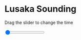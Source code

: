 <h1>Lusaka Sounding</h1>
<p>Drag the slider to change the time</p>

<div class="slidecontainer">
<input oninput='setImage(this)' class="slider" type="range" min="0" max="2" value="0" step="1" />
<img id='img'/>
</div>

<script>
var img = document.getElementById('img');
var img_array = ['/assets/images/skwt/skd_lusaka_wrfout_d01_2020-04-24_12:00:00.png',
'/assets/images/skwt/skd_lusaka_wrfout_d01_2020-04-24_18:00:00.png',];
function setImage(obj)
{
        var value = obj.value;
        img.src = img_array[value];

}
</script>
